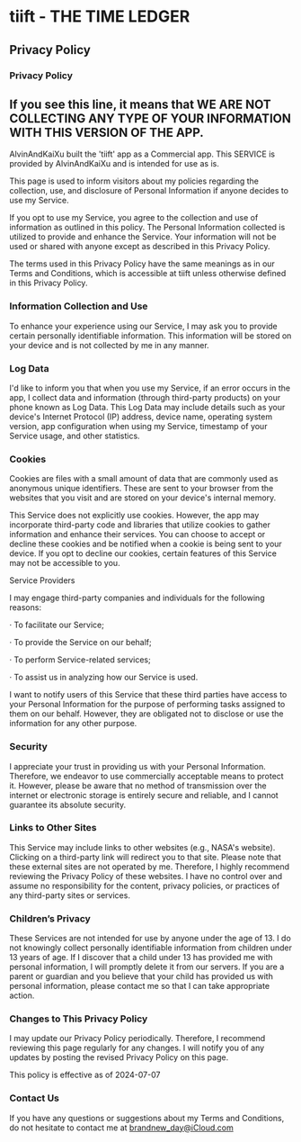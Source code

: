 # tiift - THE TIME LEDGER

## Privacy Policy

### Privacy Policy

## If you see this line, it means that WE ARE NOT COLLECTING ANY TYPE OF YOUR INFORMATION WITH THIS VERSION OF THE APP. 

AlvinAndKaiXu built the 'tiift' app as a Commercial app. This SERVICE is provided by AlvinAndKaiXu and is intended for use as is.

This page is used to inform visitors about my policies regarding the collection, use, and disclosure of Personal Information if anyone decides to use my Service.

If you opt to use my Service, you agree to the collection and use of information as outlined in this policy. The Personal Information collected is utilized to provide and enhance the Service. Your information will not be used or shared with anyone except as described in this Privacy Policy.

The terms used in this Privacy Policy have the same meanings as in our Terms and Conditions, which is accessible at tiift unless otherwise defined in this Privacy Policy.

### Information Collection and Use

To enhance your experience using our Service, I may ask you to provide certain personally identifiable information. This information will be stored on your device and is not collected by me in any manner.

### Log Data

I'd like to inform you that when you use my Service, if an error occurs in the app, I collect data and information (through third-party products) on your phone known as Log Data. This Log Data may include details such as your device's Internet Protocol (IP) address, device name, operating system version, app configuration when using my Service, timestamp of your Service usage, and other statistics.

### Cookies

Cookies are files with a small amount of data that are commonly used as anonymous unique identifiers. These are sent to your browser from the websites that you visit and are stored on your device's internal memory.

This Service does not explicitly use cookies. However, the app may incorporate third-party code and libraries that utilize cookies to gather information and enhance their services. You can choose to accept or decline these cookies and be notified when a cookie is being sent to your device. If you opt to decline our cookies, certain features of this Service may not be accessible to you.

Service Providers

I may engage third-party companies and individuals for the following reasons:

· To facilitate our Service;

· To provide the Service on our behalf;

· To perform Service-related services;

· To assist us in analyzing how our Service is used.

I want to notify users of this Service that these third parties have access to your Personal Information for the purpose of performing tasks assigned to them on our behalf. However, they are obligated not to disclose or use the information for any other purpose.

### Security

I appreciate your trust in providing us with your Personal Information. Therefore, we endeavor to use commercially acceptable means to protect it. However, please be aware that no method of transmission over the internet or electronic storage is entirely secure and reliable, and I cannot guarantee its absolute security.


### Links to Other Sites

This Service may include links to other websites (e.g., NASA's website). Clicking on a third-party link will redirect you to that site. Please note that these external sites are not operated by me. Therefore, I highly recommend reviewing the Privacy Policy of these websites. I have no control over and assume no responsibility for the content, privacy policies, or practices of any third-party sites or services.

### Children’s Privacy

These Services are not intended for use by anyone under the age of 13. I do not knowingly collect personally identifiable information from children under 13 years of age. If I discover that a child under 13 has provided me with personal information, I will promptly delete it from our servers. If you are a parent or guardian and you believe that your child has provided us with personal information, please contact me so that I can take appropriate action.

### Changes to This Privacy Policy

I may update our Privacy Policy periodically. Therefore, I recommend reviewing this page regularly for any changes. I will notify you of any updates by posting the revised Privacy Policy on this page.

This policy is effective as of 2024-07-07

### Contact Us
If you have any questions or suggestions about my Terms and Conditions, do not hesitate to contact me at brandnew_day@iCloud.com

